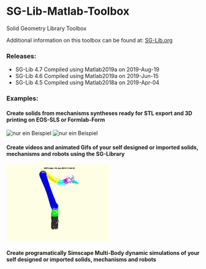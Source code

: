 # SG-Lib-Matlab-Toolbox
Solid Geometry Library Toolbox

Additional information on this toolbox can be found at: [SG-Lib.org](http://www.sg-lib.org)
### Releases:
* SG-Lib 4.7 Compiled using Matlab2019a on 2019-Aug-19
* SG-Lib 4.6 Compiled using Matlab2019a on 2019-Jun-15
* SG-Lib 4.5 Compiled using Matlab2018a on 2019-Apr-04

### Examples:
#### Create solids from mechanisms syntheses ready for STL export and 3D printing on EOS-SLS or Formlab-Form
![nur ein Beispiel](https://www.mimed.mw.tum.de/fileadmin/w00bhh/www/Matlab_Toolboxes/SGPIC/SGPIC_2352.JPG)
![nur ein Beispiel](https://github.com/timlueth/SG-Lib-Tutorials-Pics-Videos/blob/master/2019-04-16%20VIdeo%20Swing%20for%20Gripper%20attached%20object.gif)

#### Create videos and animated Gifs of your self designed or imported solids, mechanisms and robots using the SG-Library
![nur ein Beispiel](https://github.com/timlueth/SG-Lib-Tutorials-Pics-Videos/blob/master/2019-06-16%20Video%20JACO%20static.gif)

#### Create programatically Simscape Multi-Body dynamic simulations of your self designed or imported solids, mechanisms and robots

